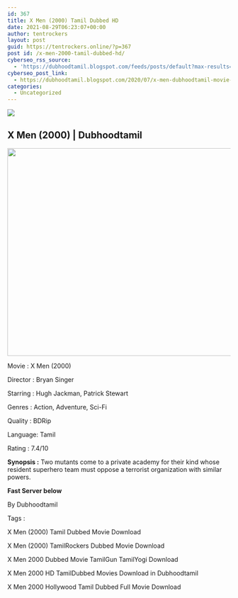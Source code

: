 ```yaml
---
id: 367
title: X Men (2000) Tamil Dubbed HD
date: 2021-08-29T06:23:07+00:00
author: tentrockers
layout: post
guid: https://tentrockers.online/?p=367
post id: /x-men-2000-tamil-dubbed-hd/
cyberseo_rss_source:
  - 'https://dubhoodtamil.blogspot.com/feeds/posts/default?max-results=150&start-index=151'
cyberseo_post_link:
  - https://dubhoodtamil.blogspot.com/2020/07/x-men-dubhoodtamil-movie-x-men.html
categories:
  - Uncategorized
---
```

<div class="media_block">
  <img src="https://1.bp.blogspot.com/-pBXRiK5LVuE/XwLx8pLLccI/AAAAAAAAALk/wIgT-L1_r7EAfn2yEe4B8YE_SgHmVWeNwCK4BGAsYHg/s72-w625-h469-c/x%2Bmen.jpg" class="media_thumbnail" />
</div>

<div dir="ltr" trbidi="on" readability="23.73417721519">
  <h2>
    <span><b>X Men (2000) | Dubhoodtamil</b></span>
  </h2>
  
  <div class="separator">
    <a href="https://1.bp.blogspot.com/-pBXRiK5LVuE/XwLx8pLLccI/AAAAAAAAALk/wIgT-L1_r7EAfn2yEe4B8YE_SgHmVWeNwCK4BGAsYHg/s1024/x%2Bmen.jpg" imageanchor="1"><img loading="lazy" border="0" data-original-height="768" data-original-width="1024" height="469" src="https://1.bp.blogspot.com/-pBXRiK5LVuE/XwLx8pLLccI/AAAAAAAAALk/wIgT-L1_r7EAfn2yEe4B8YE_SgHmVWeNwCK4BGAsYHg/w625-h469/x%2Bmen.jpg" width="625" /></a>
  </div>
  
  <p>
    Movie<span> </span>:<span> </span>X Men (2000)
  </p>
  
  <p>
    Director<span> </span>:<span> </span>Bryan Singer
  </p>
  
  <p>
    Starring<span> </span>:<span> </span>Hugh Jackman, Patrick Stewart
  </p>
  
  <p>
    Genres<span> </span>:<span> </span>Action, Adventure, Sci-Fi
  </p>
  
  <p>
    Quality<span> </span>:<span> </span>BDRip
  </p>
  
  <p>
    Language:<span> </span>Tamil
  </p>
  
  <p>
    Rating<span> </span>:<span> </span>7.4/10
  </p>
  
  <p>
    <b>Synopsis :</b> Two mutants come to a private academy for their kind whose resident superhero team must oppose a terrorist organization with similar powers.
  </p>
  
  <p>
    <span><b>Fast Server below</b></span>
  </p>
  
  <p>
    <span>By Dubhoodtamil</span>
  </p>
  
  <p>
    <span>Tags :</span>
  </p>
  
  <p>
    <span>X Men (2000) Tamil Dubbed Movie Download</span>
  </p>
  
  <p>
    <span>X Men (2000) TamilRockers Dubbed Movie Download</span>
  </p>
  
  <p>
    <span>X Men 2000 Dubbed Movie TamilGun TamilYogi Download</span>
  </p>
  
  <p>
    <span>X Men 2000 HD TamilDubbed Movies Download in Dubhoodtamil</span>
  </p>
  
  <p>
    <span>X Men 2000 Hollywood Tamil Dubbed Full Movie Download</span>
  </p></p>
</div>
